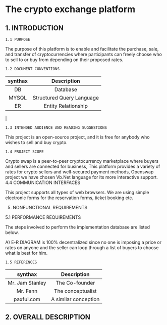 # The crypto exchange platform

## 1. INTRODUCTION

    
    1.1 PURPOSE

The purpose of this platform is to enable and facilitate the purchase, sale, and transfer of cryptocurrencies where participants can freely choose who to sell to or buy from depending on their proposed rates.

    1.2 DOCUMENT CONVENTIONS


| synthax | Description |
| :---------: | :----------: |
|   DB  |   Database    |
|   MYSQL  |   Structured Query Language|
|   ER      | Entity Relationship
|


    1.3 INTENDED AUDIENCE AND READING SUGGESTIONS

This project is an open-source project, and it is free for anybody who wishes to sell and buy crypto.


    1.4 PROJECT SCOPE

Crypto swap is a peer-to-peer cryptocurrency marketplace where buyers and sellers are connected for business, This platform provides a variety of rates for crypto sellers and well-secured payment methods, 
Openswap project we have chosen Vb.Net language for its more interactive support.
4.4 COMMUNICATION INTERFACES

This project supports all types of web browsers. We are using simple electronic forms for the reservation forms, ticket booking etc.

5. NONFUNCTIONAL REQUIREMENTS

5.1 PERFORMANCE REQUIREMENTS

The steps involved to perform the implementation database are  listed below.

A) E-R DIAGRAM is 100% decentralized since no one is imposing a price or rates on anyone and the seller can loop through a list of buyers to choose what is best for him.  

    1.5 REFERENCES
    

| synthax | Description |
| :---------: | :----------: |
| Mr. Jam Stanley |The Co-founder |
| Mr. Fenn   | The conceptualist |
|paxful.com| A similar conception |



## 2. OVERALL DESCRIPTION
